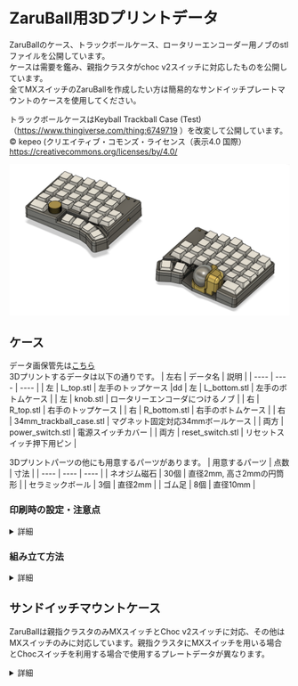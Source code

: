 # ZaruBall用3Dプリントデータ
ZaruBallのケース、トラックボールケース、ロータリーエンコーダー用ノブのstlファイルを公開しています。<br>
ケースは需要を鑑み、親指クラスタがchoc v2スイッチに対応したものを公開しています。<br>
全てMXスイッチのZaruBallを作成したい方は簡易的なサンドイッチプレートマウントのケースを使用してください。

トラックボールケースはKeyball Trackball Case (Test)（https://www.thingiverse.com/thing:6749719
）を改変して公開しています。<br>
© kepeo (クリエイティブ・コモンズ・ライセンス（表示4.0 国際）https://creativecommons.org/licenses/by/4.0/

![2P_case](/image/2Pcase.png)

## ケース
データ画保管先は[こちら](/case/normal_case)<br>
3Dプリントするデータは以下の通りです。
| 左右 | データ名 | 説明  |
| ---- | ---- | ---- |
| 左 | L_top.stl | 左手のトップケース |dd
| 左 | L_bottom.stl | 左手のボトムケース |
| 左 | knob.stl | ロータリーエンコーダにつけるノブ |
| 右 | R_top.stl | 右手のトップケース |
| 右 | R_bottom.stl | 右手のボトムケース |
| 右 | 34mm_trackball_case.stl | マグネット固定対応34mmボールケース |
| 両方 | power_switch.stl | 電源スイッチカバー |
| 両方 | reset_switch.stl | リセットスイッチ押下用ピン |

3Dプリントパーツの他にも用意するパーツがあります。
| 用意するパーツ | 点数 | 寸法 |
| ---- | ---- | ---- |
| ネオジム磁石 | 30個 | 直径2mm, 高さ2mmの円筒形 |
| セラミックボール | 3個 |  直径2mm |
| ゴム足 | 8個 | 直径10mm |

### 印刷時の設定・注意点
<details>
    <summary>詳細</summary>

印刷はすべてCreality社製K1CとK1Maxを用いて0.4mmノズルの0.2mm積層でテストしております。
異なる環境では下記の設定ではうまくプリントできない可能性があります。

#### トップケース
自動サポートを使用するとUSBコネクタ回りのサポートが歯がしにくく、ハマりにくくなるので非推奨です。
サポートを配置するのはマイコンカバーとトラボ基板と接続するマグネットコネクタ回りの2点のみです。
ツリー形状のサポートがいいかと思います。マグネットコネクタ周りのサポートはブリッジの中央付近に小さめのサポートを配置するだけで大丈夫です。<br>
画像はサポート設定の例です。緑色の部分がサポートとなる箇所です。
![topcase setting](/image/top_setting.png "緑色の部分がサポートとなる箇所です。")

#### ボトムケース
ボトムケースはサポートなしで印刷可能です。stlファイルをスライサにインポートした状態では傾いた状態となっているので、底面がビルドプレートに触れるように配置してください。
![bottomcase setting](/image/bottom_setting.png "底面をビルドプレートに設置")

#### リセットスイッチピン / 電源スイッチカバー / ノブ
リセットスイッチピン、電源スイッチカバー、ノブは以下の画像のような向きにしてプリントしてください。
リセットスイッチピンはブリムをつけておくとビルドプレートから外れにくくなります。
![reset, power switch setting](/image/reset_powerswitch_setting.png)

#### 34mmトラックボールケース
手動サポートにてマグネットコネクタ用の開口部のみにサポートを配置します。
トラックボール基板が収納されるケース部分にサポートを配置すると除去が困難になるので注意しましょう。
![trackball case setting](/image/trackball_setting.png)
</details>

### 組み立て方法
<details>
    <summary>詳細</summary>

右手側のケース組み立て手順をご説明します。左手側もほぼ同様の手順で組み立てられます。
1. マグネットをトップケース、ボトムケース、トラックボールケースに圧入します。マグネットが入らない場合は2mmのドリルやマイナスドライバで穴を拡張します。緩く、マグネットが抜けてしまう場合は接着剤を穴に少量入れて固定してください。
    ![insert magnet](/image/magnet.jpg)
2. セラミックボール3つをトラックボールケースに圧入します。固いものを押し当てることで簡単に圧入することができます。
    ![insert_ceramic ball](/image/ceramicball.jpg)
3. トップケースにリセットスイッチピンを入れます
    ![insert reset switch pin](/image/insert_resetswitch.jpg)
4. PCBをトップケースにはめ込む。この時USB端子と電源スイッチをケースの穴にはめ込むようにします。また、リセットスイッチピンが抜けないよう逆さにしたまま作業します。
    ![insert PCB](/image/insert_pcb.jpg)
5. 四隅にスイッチをはめて、PCBとトップケースを固定します
    ![insert switches](/image/insert_switch.jpg)
6. ゴム足を貼ります。ボトムケースにはゴム足固定用のくぼみがあるのでそこに合わせて貼り付けてください。
    ![putting rubberfeet](/image/rubberfeet.jpg)
7. バッテリをボトムケースにマスキングテープ等で固定します。厚みがある方に寄せて配置してください。
    ![pinning battery](/image/battery.jpg)
8. バッテリコネクタを接続し、ボトムケースとトップケースをマグネットで固定します。
9. 電源スイッチカバーを取り付けます。
    ![putting power switch cover](/image/power_switch_cover.jpg)
10. トラックボール基板のマグネットコネクタをPCBと接続し、トラックボール基板の上からトラックボールケースをかぶせます。
    ![trackball connect](/image/trackball.jpg)
11. すべてのスイッチとキーキャップ、トラックボール、ノブを取り付けます。
12. マイコンのインジケータLEDの確認穴に2mmのアクリル丸棒を差し込むことで光が拡散し見やすくなります。
    ![insert acrylic rod](/image/acrylic_rod.jpg)
</details>

## サンドイッチマウントケース

ZaruBallは親指クラスタのみMXスイッチとChoc v2スイッチに対応、その他はMXスイッチのみに対応しています。親指クラスタにMXスイッチを用いる場合とChocスイッチを利用する場合で使用するプレートデータが異なります。<br>

<details>
    <summary>詳細</summary>
    
### サンドイッチマウントで共通する注意事項
- トッププレートはマイコン部分のでっぱりを収めるように該当部分を少し薄くしてあります。
そのため、印刷時にキーキャップが乗る面がビルドプレートに面するように向きを変更してください。
- プリントするパーツ以外にm2ねじ24本と7mmスペーサ12個が必要となります。

### 親指クラスタにMXスイッチを使用するケース
データ画保管先は[こちら](/case/sandwich_case/mx_thumb_sandwichcase)<br>
3Dプリントするデータは以下の通りです。
| 左右 | データ名 | 説明  |
| ---- | ---- | ---- |
| 左 | left_topplate.obj | 左手用トッププレート |
| 左 | left_bottomplate.obj | 左手用ボトムプレート |
| 右 | right_topplate.obj | 右手用トッププレート |
| 右 | right_bottomplate.obj | 右手用ボトムプレート |

### 親指クラスタにChoc v2スイッチを使用するケース
![chocv2_thumb_case](/image/chocthumb.png)

データ画保管先は[こちら](/case/sandwich_case/chocv2_thumb_sandwichcase)<br>
3Dプリントするデータは以下の通りです。
| 左右 | データ名 | 説明  |
| ---- | ---- | ---- |
| 左 | left_choc_plate.obj | 左手Chocスイッチ用トッププレート |
| 左 | left_mx_plate.obj | 左手MXスイッチ用トッププレート |
| 左 | left_bottom_plate.obj | 左手用ボトムプレート |
| 右 | right_choc_plate.obj | 右手Chocスイッチ用トッププレート |
| 右 | right_mx_plate.obj | 右手MXスイッチ用トッププレート |
| 右 | right_bottom_plate.obj | 右手用ボトムプレート |

### サンドイッチマウントケース用34mmトラックボールケース
- 34mm_trachball_case_forsandwichcase.obj

トラックボールケースデータは[こちら](/case/sandwich_case/34mm_trackball_case_forsandwichcase.obj)から

ZaruBallでは独自のトラックボール基板を採用しています。keyballやroBa, moNaのトラックボールケースは使用できません。<br>
トラックボールケースに2mmのセラミックボールを挿入してください。ドライバ―の裏側などで強く押し込むことで圧入できます。<br>
</details>